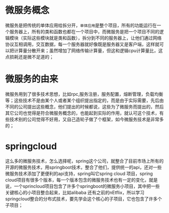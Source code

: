 # 微服务概念

微服务是把传统的单体应用给拆分开，`单体应用`是整个项目，所有的功能运行在一个服务器上，所有的类和函数也都在一个项目中，而微服务是把一个项目不同的逻辑模块（实际这些模块就是类和函数），拆分到不同的服务器上，让他们通过网络协议互相调用，交互数据，每一个服务器就好像既是服务器又是客户端，这样就可以把计算量分散开来；虽然增加了网络传输计算量，但这和逻辑cpu计算量比，这点损耗还是微不足道的；

# 微服务的由来

微服务用到了很多技术思想，比如rpc,服务注册，服务配置，熔断管理，负载均衡等；这些技术不是由某个人或者某个组织提出指定的，而是由于实际需要，先后由不同的公司提出这些概念，他们提出的时候都说，这些为了微服务而提出的，然后其它公司也觉得是符合微服务概念的，也能起到实际的作用，就认可这个技术，有些技术别的公司觉得不好用，又自己造轮子做了个框架，如今微服务技术是非常多的；

# springcloud

这么多的微服务技术，怎么选择呢，spring这个公司，就整合了目前市场上所有的开源的微服务技术，用springboot技术，整合了他们，提供统一的api，还对一些微服务技术添加了更便利的api支持，spring叫它spring cloud 项目，spring cloud项目有很多个版本，每一个版本包含的微服务技术也有一定的变化，就是说，一个sprincloud项目包含了许多个springboot的微服务小项目，其中把一些关键核心的小项目整合起来，比如alibaba 还有之前的nEtflix，所以学习springcloud整合的分布式技术，要先学会这个核心的子项目，它也包含了许多个子项目；